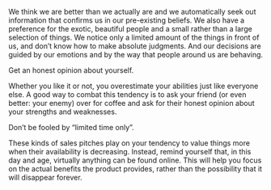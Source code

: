 We think we are better than we actually are and we automatically seek out information that confirms us in our pre-existing beliefs. We also have a preference for the exotic, beautiful people and a small rather than a large selection of things. We notice only a limited amount of the things in front of us, and don’t know how to make absolute judgments. And our decisions are guided by our emotions and by the way that people around us are behaving.


Get an honest opinion about yourself.

Whether you like it or not, you overestimate your abilities just like everyone else. A good way to combat this tendency is to ask your friend (or even better: your enemy) over for coffee and ask for their honest opinion about your strengths and weaknesses.

Don’t be fooled by “limited time only”.

These kinds of sales pitches play on your tendency to value things more when their availability is decreasing. Instead, remind yourself that, in this day and age, virtually anything can be found online. This will help you focus on the actual benefits the product provides, rather than the possibility that it will disappear forever.